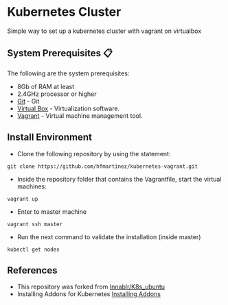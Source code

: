 # Kubernetes Cluster

Simple way to set up a kubernetes cluster with vagrant on virtualbox


## System Prerequisites 📋

The following are the system prerequisites:

* 8Gb of RAM at least
* 2.4GHz processor or higher
* [Git](https://git-scm.com/downloads) - Git
* [Virtual Box](https://www.virtualbox.org/wiki/Downloads) - Virtualization software.
* [Vagrant](https://www.vagrantup.com/downloads.html) - Virtual machine management tool.

## Install Environment

- Clone the following repository by using the statement:
```
git clone https://github.com/hfmartinez/kubernetes-vagrant.git
```

- Inside the repository folder that contains the Vagrantfile, start the virtual machines: 
```
vagrant up
```

- Enter to master machine
```
vagrant ssh master
```

- Run the next command to validate the installation (inside master)
```
kubectl get nodes
```

## References
* This repository was forked from [Innablr/K8s_ubuntu](https://github.com/Innablr/k8s_ubuntu)
* Installing Addons for Kubernetes [Installing Addons](https://kubernetes.io/docs/concepts/cluster-administration/addons/)